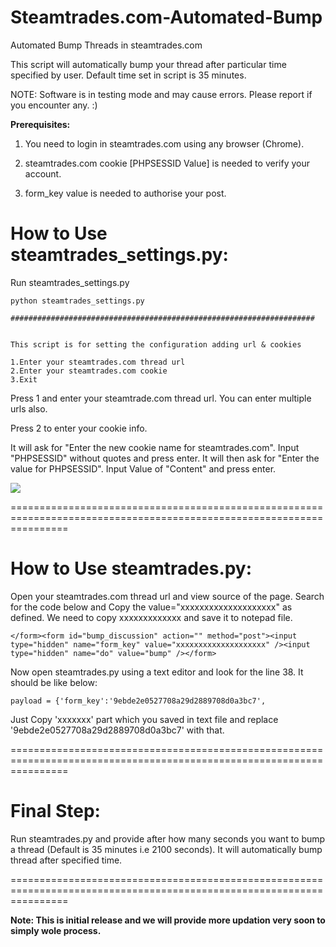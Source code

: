 Steamtrades.com-Automated-Bump
==============================

Automated Bump Threads in steamtrades.com

This script will automatically bump your thread after particular time specified by user. Default time set in script is 35 minutes.

NOTE: Software is in testing mode and may cause errors. Please report if you encounter any. :)

**Prerequisites:**

1) You need to login in steamtrades.com using any browser (Chrome).

2) steamtrades.com cookie [PHPSESSID Value] is needed to verify your account.

3) form_key value is needed to authorise your post.


**How to Use steamtrades_settings.py:**
======================================================================================================================
Run steamtrades_settings.py
```
python steamtrades_settings.py

####################################################################


This script is for setting the configuration adding url & cookies

1.Enter your steamtrades.com thread url
2.Enter your steamtrades.com cookie
3.Exit
```

Press 1 and enter your steamtrade.com thread url. You can enter multiple urls also.

Press 2 to enter your cookie info.

It will ask for "Enter the new cookie name for steamtrades.com". Input "PHPSESSID" without quotes and press enter.
It will then ask for "Enter the value for PHPSESSID". Input Value of "Content" and press enter.

![](http://s17.postimg.org/gccyqf2z3/Untitled.png)

======================================================================================================================

**How to Use steamtrades.py:**
======================================================================================================================
Open your steamtrades.com thread url and view source of the page. Search for the code below and Copy the value="xxxxxxxxxxxxxxxxxxxx" as defined. We need to copy xxxxxxxxxxxxx and save it to notepad file.

```
</form><form id="bump_discussion" action="" method="post"><input type="hidden" name="form_key" value="xxxxxxxxxxxxxxxxxxxx" /><input type="hidden" name="do" value="bump" /></form>	
```

Now open steamtrades.py using a text editor and look for the line 38. It should be like below:

```
payload = {'form_key':'9ebde2e0527708a29d2889708d0a3bc7', 
```

Just Copy 'xxxxxxx' part which you saved in text file and replace '9ebde2e0527708a29d2889708d0a3bc7' with that.

======================================================================================================================

**Final Step:**
======================================================================================================================
Run steamtrades.py and provide after how many seconds you want to bump a thread (Default is 35 minutes i.e 2100 seconds). It will automatically bump thread after specified time.

======================================================================================================================

**Note: This is initial release and we will provide more updation very soon to simply wole process.**


